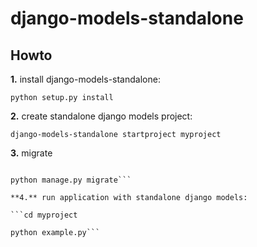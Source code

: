 # django-models-standalone 

## Howto
**1.** install django-models-standalone: 

`python setup.py install`

**2.** create standalone django models project:

`django-models-standalone startproject myproject`

**3.** migrate

```cd myproject

python manage.py migrate```

**4.** run application with standalone django models:

```cd myproject

python example.py```
